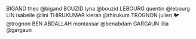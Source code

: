BIGAND theo @bigand
BOUZID lyna @bouzid
LEBOURG quentin @lebourg
LIN isabelle @lini
THIRUKUMAR kieran @thirukum
TROGNON julien :bird: @trognon
BEN ABDALLAH montassar @benabdam
GARGAUN illia @gargaun